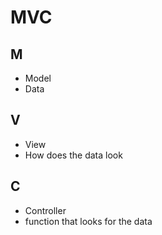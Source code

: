 # MVC

## M
- Model
- Data

## V
- View
- How does the data look

## C
- Controller
- function that looks for the data

